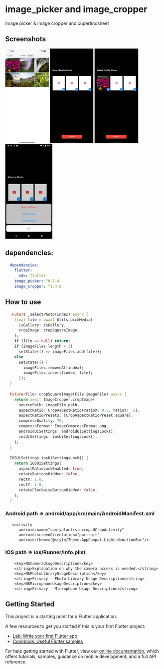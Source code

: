 # image_picker and image_cropper

Image picker  & image cropper and cupertinosheet


## Screenshots
<img src="ss1.png" height="300" /> <img src="ss2.png" height="300" /> <img src="ss3.png" height="300" /><img src="ss4.png" height="300" /> 

## dependencies:


```yaml
  dependencies:
    flutter:
      sdk: flutter
    image_picker: ^0.7.4
    image_cropper: ^1.4.0
```

## How to use
```dart
   Future _selectPhoto(index) async {
    final file = await Utils.pickMedia(
      isGallery: isGallery,
      cropImage: cropSquareImage,
    );
    if (file == null) return;
    if (imageFiles.length < 3)
      setState(() => imageFiles.add(file));
    else
      setState(() {
        imageFiles.removeAt(index);
        imageFiles.insert(index, file);
      });
  }

  Future<File> cropSquareImage(File imageFile) async {
    return await ImageCropper.cropImage(
      sourcePath: imageFile.path,
      aspectRatio: CropAspectRatio(ratioX: 0.5, ratioY: .5),
      aspectRatioPresets: [CropAspectRatioPreset.square],
      compressQuality: 70,
      compressFormat: ImageCompressFormat.png,
      androidUiSettings: androidUiSettingsLock(),
      iosUiSettings: iosUiSettingsLock(),
    );
  }

  IOSUiSettings iosUiSettingsLock() {
    return IOSUiSettings(
      aspectRatioLockEnabled: true,
      rotateButtonsHidden: false,
      rectX: 1.0,
      rectY: 1.0,
      rotateClockwiseButtonHidden: false,
    );
  }
```
### Android  path => android/app/src/main/AndroidManifest.xml
 

```activity
   <activity
      android:name="com.yalantis.ucrop.UCropActivity"
      android:screenOrientation="portrait"
      android:theme="@style/Theme.AppCompat.Light.NoActionBar"/>
```

### IOS   path => ios/Runner/Info.plist

```keys
    <key>NSCameraUsageDescription</key>
    <string>Explanation on why the camera access is needed.</string>	
    <key>NSPhotoLibraryUsageDescription</key>
    <string>Privacy - Photo Library Usage Description</string>	
    <key>NSMicrophoneUsageDescription</key>
    <string>Privacy - Microphone Usage Description</string>
```
## Getting Started

This project is a starting point for a Flutter application.

A few resources to get you started if this is your first Flutter project:

- [Lab: Write your first Flutter app](https://flutter.dev/docs/get-started/codelab)
- [Cookbook: Useful Flutter samples](https://flutter.dev/docs/cookbook)

For help getting started with Flutter, view our
[online documentation](https://flutter.dev/docs), which offers tutorials,
samples, guidance on mobile development, and a full API reference.
